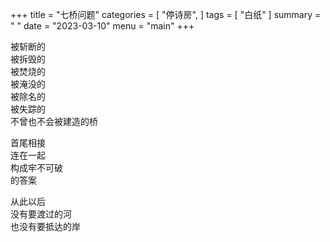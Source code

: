 +++
title = "七桥问题"
categories = [
    "停诗房",
]
tags = [
    "白纸"
]
summary = " "
date = "2023-03-10"
menu = "main"
+++

被斩断的
<br>
被拆毁的
<br>
被焚烧的
<br>
被淹没的
<br>
被除名的
<br>
被失踪的
<br>
不曾也不会被建造的桥

首尾相接
<br>
连在一起
<br>
构成牢不可破
<br>
的答案

从此以后
<br>
没有要渡过的河
<br>
也没有要抵达的岸
